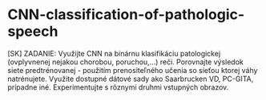 # CNN-classification-of-pathologic-speech
[SK] ZADANIE: Využijte CNN na binárnu klasifikáciu patologickej (ovplyvnenej nejakou chorobou, poruchou,...) reči. Porovnajte výsledok siete predtrénovanej - použitím prenositeľného učenia so sieťou ktorej váhy natrénujete. Využite dostupné dátové sady ako Saarbrucken VD, PC-GITA, prípadne iné. Experimentujte s rôznymi druhmi vstupných obrazov.
